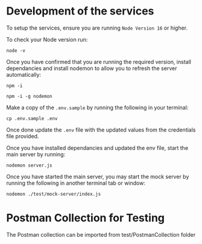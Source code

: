 # Development of the services

To setup the services, ensure you are running `Node Version 16` or higher.

To check your Node version run:

```
node -v
```

Once you have confirmed that you are running the required version, install dependancies and install nodemon to allow you to refresh the server automatically:

```
npm -i
```

```
npm -i -g nodemon
```

Make a copy of the `.env.sample` by running the following in your terminal:

```
cp .env.sample .env
```

Once done update the `.env` file with the updated values from the credentials file provided.

Once you have installed dependancies and updated the env file, start the main server by running:

```
nodemon server.js
```

Once you have started the main server, you may start the mock server by running the following in another terminal tab or window:

```
nodemon ./test/mock-server/index.js
```

# Postman Collection for Testing

The Postman collection can be imported from test/PostmanCollection folder
